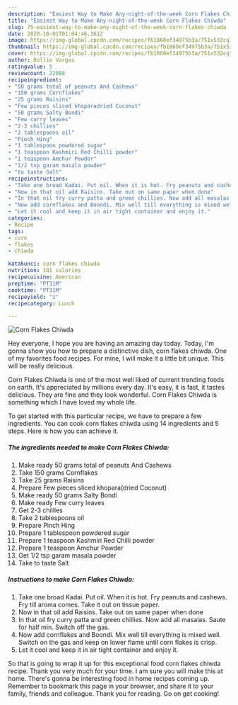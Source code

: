 ```yaml
---
description: "Easiest Way to Make Any-night-of-the-week Corn Flakes Chiwda"
title: "Easiest Way to Make Any-night-of-the-week Corn Flakes Chiwda"
slug: 75-easiest-way-to-make-any-night-of-the-week-corn-flakes-chiwda
date: 2020-10-01T01:04:46.361Z
image: https://img-global.cpcdn.com/recipes/fb1860ef34975b3a/751x532cq70/corn-flakes-chiwda-recipe-main-photo.jpg
thumbnail: https://img-global.cpcdn.com/recipes/fb1860ef34975b3a/751x532cq70/corn-flakes-chiwda-recipe-main-photo.jpg
cover: https://img-global.cpcdn.com/recipes/fb1860ef34975b3a/751x532cq70/corn-flakes-chiwda-recipe-main-photo.jpg
author: Dollie Vargas
ratingvalue: 5
reviewcount: 22088
recipeingredient:
- "50 grams total of peanuts And Cashews"
- "150 grams Cornflakes"
- "25 grams Raisins"
- "Few pieces sliced khoparadried Coconut"
- "50 grams Salty Bondi"
- "Few curry leaves"
- "2-3 chillies"
- "2 tablespoons oil"
- "Pinch Hing"
- "1 tablespoon powdered sugar"
- "1 teaspoon Kashmiri Red Chilli powder"
- "1 teaspoon Amchur Powder"
- "1/2 tsp garam masala powder"
- "to taste Salt"
recipeinstructions:
- "Take one broad Kadai. Put oil. When it is hot. Fry peanuts and cashews. Fry till aroma comes. Take it out on tissue paper."
- "Now in that oil add Raisins. Take out on same paper when done"
- "In that oil fry curry patta and green chillies. Now add all masalas. Saute for half min. Switch off the gas."
- "Now add cornflakes and Boondi. Mix well till everything is mixed well. Switch on the gas and keep on lower flame until corn flakes is crisp."
- "Let it cool and keep it in air tight container and enjoy it."
categories:
- Recipe
tags:
- corn
- flakes
- chiwda

katakunci: corn flakes chiwda 
nutrition: 101 calories
recipecuisine: American
preptime: "PT31M"
cooktime: "PT31M"
recipeyield: "1"
recipecategory: Lunch

---
```



![Corn Flakes Chiwda](https://img-global.cpcdn.com/recipes/fb1860ef34975b3a/751x532cq70/corn-flakes-chiwda-recipe-main-photo.jpg)

Hey everyone, I hope you are having an amazing day today. Today, I'm gonna show you how to prepare a distinctive dish, corn flakes chiwda. One of my favorites food recipes. For mine, I will make it a little bit unique. This will be really delicious.

Corn Flakes Chiwda is one of the most well liked of current trending foods on earth. It's appreciated by millions every day. It's easy, it is fast, it tastes delicious. They are fine and they look wonderful. Corn Flakes Chiwda is something which I have loved my whole life.




To get started with this particular recipe, we have to prepare a few ingredients. You can cook corn flakes chiwda using 14 ingredients and 5 steps. Here is how you can achieve it.

<!--inarticleads1-->

##### The ingredients needed to make Corn Flakes Chiwda:

1. Make ready 50 grams total of peanuts And Cashews
1. Take 150 grams Cornflakes
1. Take 25 grams Raisins
1. Prepare Few pieces sliced khopara(dried Coconut)
1. Make ready 50 grams Salty Bondi
1. Make ready Few curry leaves
1. Get 2-3 chillies
1. Take 2 tablespoons oil
1. Prepare Pinch Hing
1. Prepare 1 tablespoon powdered sugar
1. Prepare 1 teaspoon Kashmiri Red Chilli powder
1. Prepare 1 teaspoon Amchur Powder
1. Get 1/2 tsp garam masala powder
1. Take to taste Salt




<!--inarticleads2-->

##### Instructions to make Corn Flakes Chiwda:

1. Take one broad Kadai. Put oil. When it is hot. Fry peanuts and cashews. Fry till aroma comes. Take it out on tissue paper.
1. Now in that oil add Raisins. Take out on same paper when done
1. In that oil fry curry patta and green chillies. Now add all masalas. Saute for half min. Switch off the gas.
1. Now add cornflakes and Boondi. Mix well till everything is mixed well. Switch on the gas and keep on lower flame until corn flakes is crisp.
1. Let it cool and keep it in air tight container and enjoy it.




So that is going to wrap it up for this exceptional food corn flakes chiwda recipe. Thank you very much for your time. I am sure you will make this at home. There's gonna be interesting food in home recipes coming up. Remember to bookmark this page in your browser, and share it to your family, friends and colleague. Thank you for reading. Go on get cooking!
